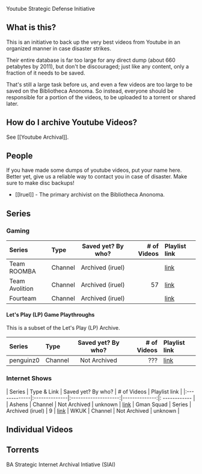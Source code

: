 Youtube Strategic Defense Initiative

## What is this?

This is an initiative to back up the very best videos from Youtube in an organized manner in case disaster strikes. 

Their entire database is far too large for any direct dump (about 660 petabytes by 2011), but don't be discouraged; just like any content, only a fraction of it needs to be saved.

That's still a large task before us, and even a few videos are too large to be saved on the Bibliotheca Anonoma. So instead, everyone should be responsible for a portion of the videos, to be uploaded to a torrent or shared later.

## How do I archive Youtube Videos?

See [[Youtube Archival]].

## People

If you have made some dumps of youtube videos, put your name here. Better yet, give us a reliable way to contact you in case of disaster. Make sure to make disc backups!

* [[Iruel]] - The primary archivist on the Bibliotheca Anonoma.

## Series

### Gaming

| Series		| Type	  | Saved yet? By who?	| # of Videos 	| Playlist link	|
|:---------------------|:--------|:------------------:|--------------:|:-------------|
| Team ROOMBA		| Channel | Archived (iruel)	| 		| [link]()
| Team Avolition	| Channel | Archived (iruel)	| 57		| [link]()
| Fourteam		| Channel | Archived (iruel)	|		| [link]()

#### Let's Play (LP) Game Playthroughs

This is a subset of the Let's Play (LP) Archive.

| Series		| Type	  | Saved yet? By who?	| # of Videos 	| Playlist link	|
|:---------------------|:--------|:------------------:|--------------:|:-------------|
| penguinz0		| Channel | Not Archived	| ???		| [link](http://www.youtube.com/user/penguinz0)

### Internet Shows

| Series	| Type & Link	| Saved yet? By who?	| # of Videos	| Playlist link	|
|:-------------|:--------------|:--------------------:|--------------:|: ------------	 |
| Ashens	| Channel	| Not Archived 		| unknown	| [link](http://www.youtube.com/user/ashens/videos)
| Gman Squad 	| Series	| Archived (iruel)	| 9		| [link]()
| WKUK		| Channel	| Not Archived		| unknown	|


## Individual Videos

## Torrents

BA Strategic Internet Archival Intiative (SIAI)
